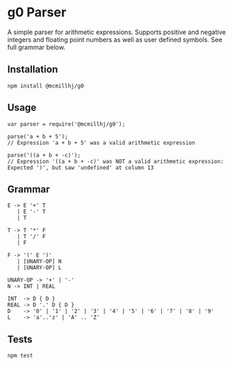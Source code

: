 g0 Parser
=============
A simple parser for arithmetic expressions. Supports positive and negative integers and floating point numbers as well as user defined symbols. See full grammar below.

## Installation

    npm install @mcmillhj/g0

## Usage

    var parser = require('@mcmillhj/g0');

    parse('a + b + 5');
    // Expression 'a + b + 5' was a valid arithmetic expression

    parse('((a + b + -c)');
    // Expression '((a + b + -c)' was NOT a valid arithmetic expression: Expected ')', but saw 'undefined' at column 13

## Grammar

    E -> E '+' T
       | E '-' T
       | T

    T -> T '*' F 
       | T '/' F 
       | F

    F -> '(' E ')'
       | [UNARY-OP] N
       | [UNARY-OP] L

    UNARY-OP -> '+' | '-'
    N -> INT | REAL

    INT  -> D { D }
    REAL -> D '.' D { D }
    D    -> '0' | '1' | '2' | '3' | '4' | '5' | '6' | '7' | '8' | '9'
    L    -> 'a'..'z' | 'A' .. 'Z'

## Tests

    npm test